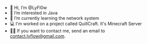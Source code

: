 - 👋 Hi, I’m @LyFl0w
- 👀 I’m interested in Java
- 🌱 I’m currently learning the network system
- 💻 I'm worked on a project called QuillCraft. It's Minecraft Server 
- 👨‍💻 If you want to contact me, send an email to contact.lyflow@gmail.com.
